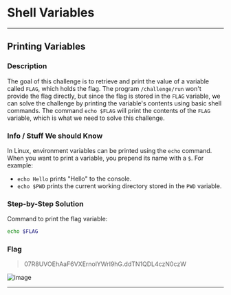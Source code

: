 # Shell Variables 

---

## Printing Variables

### Description
The goal of this challenge is to retrieve and print the value of a variable called `FLAG`, which holds the flag. The program `/challenge/run` won't provide the flag directly, but since the flag is stored in the `FLAG` variable, we can solve the challenge by printing the variable's contents using basic shell commands.
The command `echo $FLAG` will print the contents of the `FLAG` variable, which is what we need to solve this challenge.

### Info / Stuff We should Know
In Linux, environment variables can be printed using the `echo` command. When you want to print a variable, you prepend its name with a `$`. For example:
- `echo Hello` prints "Hello" to the console.
- `echo $PWD` prints the current working directory stored in the `PWD` variable.

### Step-by-Step Solution
Command to print the flag variable:

```bash
echo $FLAG
```

### Flag
> 07R8UVOEhAaF6VXErnolYWrI9hG.ddTN1QDL4czN0czW

![image](https://github.com/user-attachments/assets/b557d52f-63a0-4302-85c8-0903c68ebd57)

---
